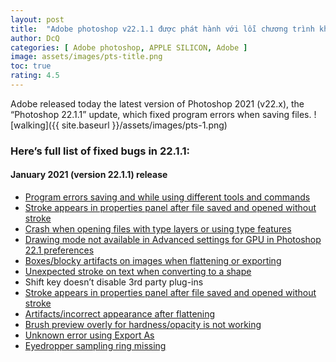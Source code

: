 ```yaml
---
layout: post
title:  "Adobe photoshop v22.1.1 được phát hành với lỗi chương trình khi lưu tệp sửa chữa"
author: DcQ
categories: [ Adobe photoshop, APPLE SILICON, Adobe ]
image: assets/images/pts-title.png
toc: true
rating: 4.5
---
```


Adobe released today the latest version of Photoshop 2021 (v22.x), the “Photoshop 22.1.1” update, which fixed program errors when saving files.
![walking]({{ site.baseurl }}/assets/images/pts-1.png)

### Here’s full list of fixed bugs in 22.1.1:
#### January 2021 (version 22.1.1) release

- [Program errors saving and while using different tools and commands](https://feedback.photoshop.com/conversations/photoshop/photoshop-2210-program-error-using-spot-healing-tool-and-using-select-and-mask/5fd0ff84f82792403a006211)
- [Stroke appears in properties panel after file saved and opened without stroke](https://feedback.photoshop.com/conversations/photoshop/photoshop-strokes-appear-on-shapes-after-reopening-files/5f92f32572a09d5d5ced24b3)
- [Crash when opening files with type layers or using type features](https://feedback.photoshop.com/conversations/photoshop/photoshop-2021-crashes-when-i-add-text-macos/5f9b8d23bd255008d377b2e0)
- [Drawing mode not available in Advanced settings for GPU in Photoshop 22.1 preferences](https://feedback.photoshop.com/conversations/photoshop/photoshop-211-missing-drawing-mode-and-use-native-operating-system-gpu-acceleration-options/5ff2534c024db517c767f085)
- [Boxes/blocky artifacts on images when flattening or exporting](https://feedback.photoshop.com/conversations/photoshop/photoshop-white-boxes-when-zooming-or-flattening-macos-catalina/5fac38855f24a76a87ffa329)
- [Unexpected stroke on text when converting to a shape](https://feedback.photoshop.com/conversations/photoshop/photoshop-issue-when-i-convert-text-to-shape-i-get-a-black-outline/5fa3dc6d49d3ca3d039f9eda)
- Shift key doesn’t disable 3rd party plug-ins
- [Stroke appears in properties panel after file saved and opened without stroke](https://feedback.photoshop.com/conversations/photoshop/photoshop-strokes-appear-on-shapes-after-reopening-files/5f92f32572a09d5d5ced24b3)
- [Artifacts/incorrect appearance after flattening](https://feedback.photoshop.com/conversations/photoshop/photoshop-artifactsincorrect-appearance-after-flattening-macos-catalina/5fac38855f24a76a87ffa329?commentId=5ff39a1a133633353b3b0f0d)
- [Brush preview overly for hardness/opacity is not working](https://feedback.photoshop.com/conversations/photoshop/photoshop-no-red-preview-when-changing-brush-size/5fb6ace9d1b2e26e0e840a70)
- [Unknown error using Export As](https://feedback.photoshop.com/conversations/photoshop/photoshop-export-as-error-an-unknown-error-occurred/5f5f45f54b561a3d426b0e27)
- [Eyedropper sampling ring missing](https://feedback.photoshop.com/conversations/photoshop/eye-dropper-sampling-ring-missing-in-v2201/5fb5ab4c2bd82446a3a5ee71)
